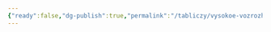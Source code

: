 ```yaml
---
{"ready":false,"dg-publish":true,"permalink":"/tabliczy/vysokoe-vozrozhdenie/altar-semejstva-oddi/","dgPassFrontmatter":true}
---
```




